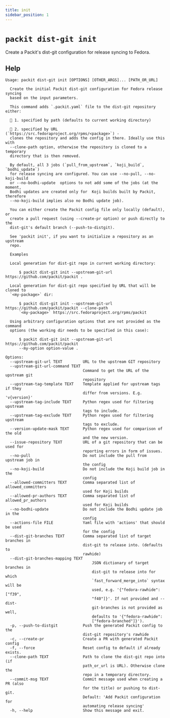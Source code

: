 ```yaml
---
title: init
sidebar_position: 1
---
```


# `packit dist-git init`

Create a Packit's dist-git configuration for release syncing to Fedora.

## Help

    Usage: packit dist-git init [OPTIONS] [OTHER_ARGS]... [PATH_OR_URL]

      Create the initial Packit dist-git configuration for Fedora release syncing
      based on the input parameters.

      This command adds `.packit.yaml` file to the dist-git repository either:

       1. specified by path (defaults to current working directory)

       2. specified by URL (`https://src.fedoraproject.org/rpms/<package>`) -
      clones the repository and adds the config in there. Ideally use this with
      --clone-path option, otherwise the repository is cloned to a temporary
      directory that is then removed.

      By default, all 3 jobs (`pull_from_upstream`, `koji_build`, `bodhi_update`)
      for release syncing are configured. You can use --no-pull, --no-koji-build
      or --no-bodhi-update  options to not add some of the jobs (at the moment,
      Bodhi updates are created only for  Koji builds built by Packit, therefore
      --no-koji-build implies also no Bodhi update job).

      You can either create the Packit config file only locally (default), or
      create a pull request (using --create-pr option) or push directly to the
      dist-git's default branch (--push-to-distgit).

      See 'packit init', if you want to initialize a repository as an upstream
      repo.

      Examples

      Local generation for dist-git repo in current working directory:

          $ packit dist-git init --upstream-git-url https://github.com/packit/packit .

      Local generation for dist-git repo specified by URL that will be cloned to
      `<my-package>` dir:

          $ packit dist-git init --upstream-git-url https://github.com/packit/packit --clone-path
          `<my-package>` https://src.fedoraproject.org/rpms/packit

      Using arbitrary configuration options that are not provided as the command
      options (the working dir needs to be specified in this case):

          $ packit dist-git init --upstream-git-url https://github.com/packit/packit
          --my-option option-value .

    Options:
      --upstream-git-url TEXT         URL to the upstream GIT repository
      --upstream-git-url-command TEXT
                                      Command to get the URL of the upstream git
                                      repository
      --upstream-tag-template TEXT    Template applied for upstream tags if they
                                      differ from versions. E.g. 'v{version}'
      --upstream-tag-include TEXT     Python regex used for filtering upstream
                                      tags to include.
      --upstream-tag-exclude TEXT     Python regex used for filtering upstream
                                      tags to exclude.
      --version-update-mask TEXT      Python regex used for comparison of the old
                                      and the new version.
      --issue-repository TEXT         URL of a git repository that can be used for
                                      reporting errors in form of issues.
      --no-pull                       Do not include the pull from upstream job in
                                      the config
      --no-koji-build                 Do not include the Koji build job in the
                                      config
      --allowed-committers TEXT       Comma separated list of allowed_committers
                                      used for Koji builds
      --allowed-pr-authors TEXT       Comma separated list of allowed_pr_authors
                                      used for Koji builds
      --no-bodhi-update               Do not include the Bodhi update job in the
                                      config
      --actions-file FILE             Yaml file with 'actions' that should be used
                                      for the config
      --dist-git-branches TEXT        Comma separated list of target branches in
                                      dist-git to release into. (defaults to
                                      rawhide)
      --dist-git-branches-mapping TEXT
                                          JSON dictionary of target branches in
                                          dist-git to release into for which
                                          `fast_forward_merge_into` syntax will be
                                          used, e.g. '{"fedora-rawhide": ["f39",
                                          "f40"]}'. If not provided and --dist-
                                          git-branches is not provided as well,
                                          defaults to '{"fedora-rawhide":
                                          ["fedora-branched"]}').
      -p, --push-to-distgit           Push the generated Packit config to the
                                      dist-git repository's rawhide
      -c, --create-pr                 Create a PR with generated Packit config
      -f, --force                     Reset config to default if already exists.
      --clone-path TEXT               Path to clone the dist-git repo into (if
                                      path_or_url is URL). Otherwise clone the
                                      repo in a temporary directory.
      --commit-msg TEXT               Commit message used when creating a PR (also
                                      for the title) or pushing to dist-git.
                                      Default: 'Add Packit configuration for
                                      automating release syncing'
      -h, --help                      Show this message and exit.
